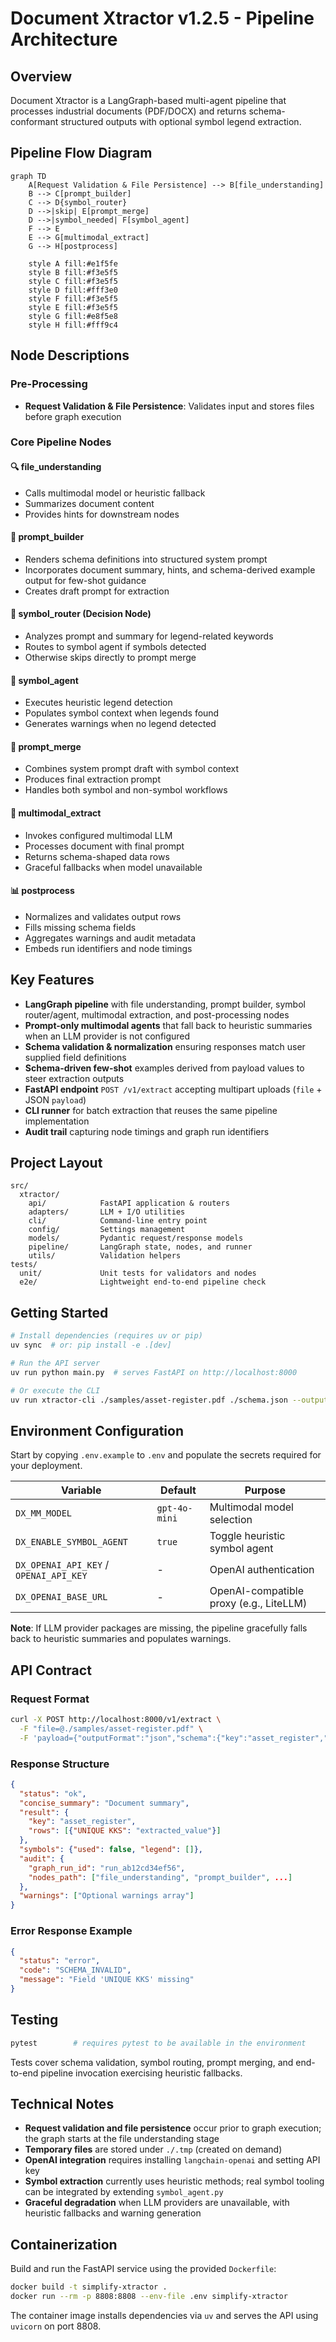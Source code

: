 # Document Xtractor v1.2.5 - Pipeline Architecture

## Overview
Document Xtractor is a LangGraph-based multi-agent pipeline that processes industrial documents (PDF/DOCX) and returns schema-conformant structured outputs with optional symbol legend extraction.

## Pipeline Flow Diagram

```mermaid
graph TD
    A[Request Validation & File Persistence] --> B[file_understanding]
    B --> C[prompt_builder]
    C --> D{symbol_router}
    D -->|skip| E[prompt_merge]
    D -->|symbol_needed| F[symbol_agent]
    F --> E
    E --> G[multimodal_extract]
    G --> H[postprocess]
    
    style A fill:#e1f5fe
    style B fill:#f3e5f5
    style C fill:#f3e5f5
    style D fill:#fff3e0
    style F fill:#f3e5f5
    style E fill:#f3e5f5
    style G fill:#e8f5e8
    style H fill:#fff9c4
```

## Node Descriptions

### Pre-Processing
- **Request Validation & File Persistence**: Validates input and stores files before graph execution

### Core Pipeline Nodes

#### 🔍 file_understanding
- Calls multimodal model or heuristic fallback
- Summarizes document content
- Provides hints for downstream nodes

#### 📝 prompt_builder
- Renders schema definitions into structured system prompt
- Incorporates document summary, hints, and schema-derived example output for few-shot guidance
- Creates draft prompt for extraction

#### 🔀 symbol_router (Decision Node)
- Analyzes prompt and summary for legend-related keywords
- Routes to symbol agent if symbols detected
- Otherwise skips directly to prompt merge

#### 🔣 symbol_agent
- Executes heuristic legend detection
- Populates symbol context when legends found
- Generates warnings when no legend detected

#### 🔗 prompt_merge
- Combines system prompt draft with symbol context
- Produces final extraction prompt
- Handles both symbol and non-symbol workflows

#### 🤖 multimodal_extract
- Invokes configured multimodal LLM
- Processes document with final prompt
- Returns schema-shaped data rows
- Graceful fallbacks when model unavailable

#### 📊 postprocess
- Normalizes and validates output rows
- Fills missing schema fields
- Aggregates warnings and audit metadata
- Embeds run identifiers and node timings

## Key Features

- **LangGraph pipeline** with file understanding, prompt builder, symbol router/agent, multimodal extraction, and post-processing nodes
- **Prompt-only multimodal agents** that fall back to heuristic summaries when an LLM provider is not configured
- **Schema validation & normalization** ensuring responses match user supplied field definitions
- **Schema-driven few-shot** examples derived from payload values to steer extraction outputs
- **FastAPI endpoint** `POST /v1/extract` accepting multipart uploads (`file` + JSON `payload`)
- **CLI runner** for batch extraction that reuses the same pipeline implementation
- **Audit trail** capturing node timings and graph run identifiers

## Project Layout
```
src/
  xtractor/
    api/            FastAPI application & routers
    adapters/       LLM + I/O utilities
    cli/            Command-line entry point
    config/         Settings management
    models/         Pydantic request/response models
    pipeline/       LangGraph state, nodes, and runner
    utils/          Validation helpers
tests/
  unit/             Unit tests for validators and nodes
  e2e/              Lightweight end-to-end pipeline check
```

## Getting Started

```bash
# Install dependencies (requires uv or pip)
uv sync  # or: pip install -e .[dev]

# Run the API server
uv run python main.py  # serves FastAPI on http://localhost:8000

# Or execute the CLI
uv run xtractor-cli ./samples/asset-register.pdf ./schema.json --output result.json
```

## Environment Configuration

Start by copying `.env.example` to `.env` and populate the secrets required for your deployment.

| Variable | Default | Purpose |
|----------|---------|---------|
| `DX_MM_MODEL` | `gpt-4o-mini` | Multimodal model selection |
| `DX_ENABLE_SYMBOL_AGENT` | `true` | Toggle heuristic symbol agent |
| `DX_OPENAI_API_KEY` / `OPENAI_API_KEY` | - | OpenAI authentication |
| `DX_OPENAI_BASE_URL` | - | OpenAI-compatible proxy (e.g., LiteLLM) |

**Note**: If LLM provider packages are missing, the pipeline gracefully falls back to heuristic summaries and populates warnings.

## API Contract

### Request Format
```bash
curl -X POST http://localhost:8000/v1/extract \
  -F "file=@./samples/asset-register.pdf" \
  -F 'payload={"outputFormat":"json","schema":{"key":"asset_register","fields":[{"name":"UNIQUE KKS","description":"Unique identifier"}]}}'
```

### Response Structure
```json
{
  "status": "ok",
  "concise_summary": "Document summary",
  "result": {
    "key": "asset_register",
    "rows": [{"UNIQUE KKS": "extracted_value"}]
  },
  "symbols": {"used": false, "legend": []},
  "audit": {
    "graph_run_id": "run_ab12cd34ef56",
    "nodes_path": ["file_understanding", "prompt_builder", ...]
  },
  "warnings": ["Optional warnings array"]
}
```

### Error Response Example
```json
{
  "status": "error",
  "code": "SCHEMA_INVALID",
  "message": "Field 'UNIQUE KKS' missing"
}
```

## Testing

```bash
pytest        # requires pytest to be available in the environment
```

Tests cover schema validation, symbol routing, prompt merging, and end-to-end pipeline invocation exercising heuristic fallbacks.

## Technical Notes

- **Request validation and file persistence** occur prior to graph execution; the graph starts at the file understanding stage
- **Temporary files** are stored under `./.tmp` (created on demand)
- **OpenAI integration** requires installing `langchain-openai` and setting API key
- **Symbol extraction** currently uses heuristic methods; real symbol tooling can be integrated by extending `symbol_agent.py`
- **Graceful degradation** when LLM providers are unavailable, with heuristic fallbacks and warning generation

## Containerization

Build and run the FastAPI service using the provided `Dockerfile`:

```bash
docker build -t simplify-xtractor .
docker run --rm -p 8808:8808 --env-file .env simplify-xtractor
```

The container image installs dependencies via `uv` and serves the API using `uvicorn` on port 8808.
